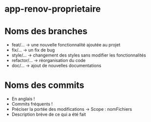
# app-renov-proprietaire

# Noms des branches
- feat/...   -> une nouvelle fonctionnalité ajoutée au projet
- fix/...    -> un fix de bug
- style/...  -> changement des styles sans modifier les fonctionnalités
- refactor/... -> réorganisation du code
- doc/... -> ajout de nouvelles documentations

# Noms des commits
- En anglais !
- Commits fréquents !
- Préciser la portée des modifications -> Scope : nomFichiers
- Description brève de ce qui a été fait
